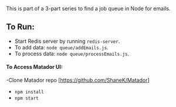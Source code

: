 This is part of a 3-part series to find a job queue in Node for emails.

## To Run:
- Start Redis server by running `redis-server`.
- To add data: `node queue/addEmails.js`.
- To process data: `node queue/processEmails.js`.

#### To Access Matador UI:
-Clone Matador repo [https://github.com/ShaneK/Matador]
- `npm install`
- `npm start`
